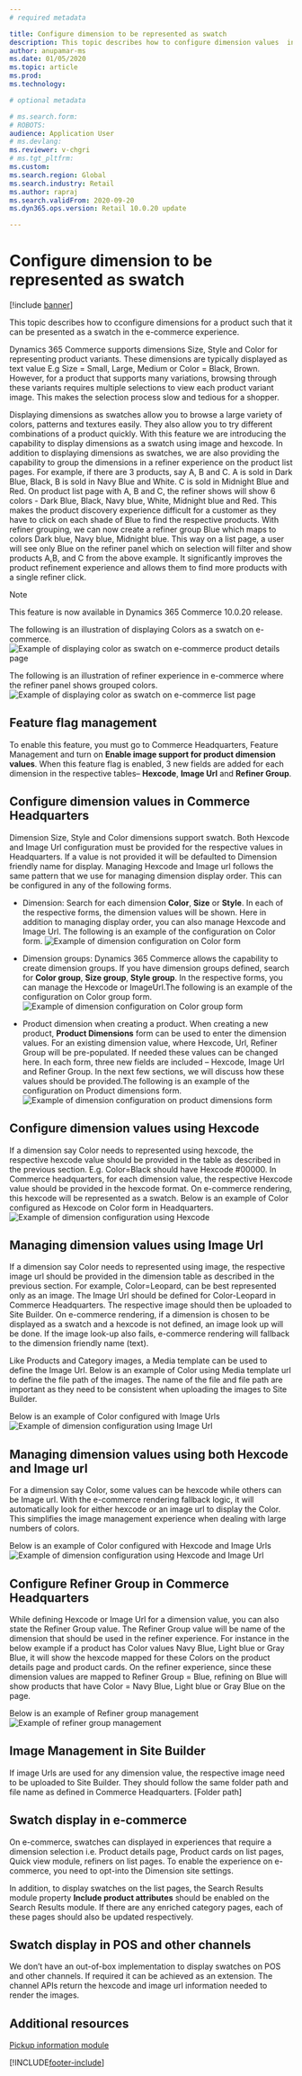 ```yaml
---
# required metadata

title: Configure dimension to be represented as swatch 
description: This topic describes how to configure dimension values  in Commerce headquarters to be represented as a swatch
author: anupamar-ms
ms.date: 01/05/2020
ms.topic: article
ms.prod: 
ms.technology: 

# optional metadata

# ms.search.form: 
# ROBOTS: 
audience: Application User
# ms.devlang: 
ms.reviewer: v-chgri
# ms.tgt_pltfrm: 
ms.custom: 
ms.search.region: Global
ms.search.industry: Retail
ms.author: rapraj
ms.search.validFrom: 2020-09-20
ms.dyn365.ops.version: Retail 10.0.20 update

---
```


# Configure dimension to be represented as swatch 

[!include [banner](../../includes/banner.md)]

This topic describes how to cconfigure dimensions for a product such that it can be presented as a swatch in the e-commerce experience.

Dynamics 365 Commerce supports dimensions Size, Style and Color for representing product variants. These dimensions are typically displayed as text value E.g Size = Small, Large, Medium or Color = Black, Brown. However, for a product that supports many variations, browsing through these variants requires multiple selections to view each product variant image. This makes the selection process slow and tedious for a shopper.

Displaying dimensions as swatches allow you to browse a large variety of colors, patterns and textures easily. They also allow you to try different combinations of a product quickly. With this feature we are introducing the capability to display dimensions as a swatch using image and hexcode. In addition to displaying dimensions as swatches, we are also providing the capability to group the dimensions in a refiner experience on the product list pages.  For example, if there are 3 products, say A, B and C. A is sold in Dark Blue, Black, B is sold in Navy Blue and White. C is sold in Midnight Blue and Red. On product list page with A, B and C, the refiner shows will show 6 colors - Dark Blue, Black, Navy blue, White, Midnight blue and Red. This makes the product discovery experience difficult for a customer as they have to click on each shade of Blue to find the respective products. With refiner grouping, we can now create a refiner group Blue which maps to colors Dark blue, Navy blue, Midnight blue. This way on a list  page,  a user will see only Blue on the refiner panel which on selection will filter and show products A,B, and C from the above example. It significantly improves the product refinement experience and allows them to find more products with a single refiner click. 

> [!NOTE]
> This feature is now available in Dynamics 365 Commerce 10.0.20 release.

The following is an illustration of displaying Colors as a swatch on e-commerce. 
![Example of displaying color as swatch on e-commerce product details page](../dev-itpro/media/.PNG)

The following is an illustration of refiner experience in e-commerce where the refiner panel shows grouped colors. 
![Example of displaying color as swatch on e-commerce list page](../dev-itpro/media/.PNG)

## Feature flag management
To enable this feature, you must go to Commerce Headquarters, Feature Management and turn on  **Enable image support for product dimension values**.   When this feature flag is enabled, 3 new fields are added for each dimension in the respective tables– **Hexcode**, **Image Url** and **Refiner Group**. 

## Configure dimension values in Commerce Headquarters
Dimension Size, Style and Color dimensions support swatch. Both Hexcode and Image Url configuration must be provided for the respective values in Headquarters. If a value is not provided it will be defaulted to Dimension friendly name for display. Managing Hexcode and Image url follows the same pattern that we use for managing dimension display order. This can be configured in any of the following forms. 
- Dimension: Search for each dimension **Color**, **Size** or **Style**. In each of the respective forms, the dimension values will be shown. Here in addition to managing display order, you can also manage Hexcode and Image Url. The following is an example of the configuration on Color form. 
![Example of dimension configuration on Color form](../dev-itpro/media/.PNG)
- Dimension groups: Dynamics 365 Commerce allows the capability to create dimension groups. If you have dimension groups defined, search for **Color group**, **Size group**, **Style group**. In the respective forms, you can manage the Hexcode or ImageUrl.The following is an example of the configuration on Color group form.  ![Example of dimension configuration on Color group form](../dev-itpro/media/.PNG)

- Product dimension when creating a product. When creating a new product,  **Product Dimensions** form can be used to enter the dimension values. For an existing dimension value, where Hexcode, Url, Refiner Group will be pre-populated. If needed these values can be changed here. In each form, three new fields are included – Hexcode, Image Url and  Refiner Group. In the next few sections, we will discuss how these values should be provided.The following is an example of the configuration on Product dimensions form. ![Example of dimension configuration on product dimensions form](../dev-itpro/media/.PNG)

## Configure dimension values using Hexcode
If a dimension say Color needs to represented using hexcode, the respective hexcode value should be provided in the table as described in the previous section. E.g.  Color=Black should have Hexcode #00000. In Commerce headquarters, for each dimension value, the respective Hexcode value should be provided in the hexcode format. On e-commerce rendering, this hexcode will be represented as a swatch. 
Below is an example of Color configured as Hexcode on Color form in Headquarters. 
 ![Example of dimension configuration using Hexcode](../dev-itpro/media/.PNG)

## Managing dimension values using Image Url
If a dimension say Color needs to represented using image, the respective image url should be provided in the dimension table as described in the previous section.  For example, Color=Leopard, can be best represented only as an image. The Image Url should be defined for Color-Leopard in Commerce Headquarters. The respective image should then be uploaded to Site Builder. On e-commerce rendering, if a dimension is chosen to be displayed as a swatch and a hexcode is not defined, an image look up will be done. If the image look-up also fails, e-commerce rendering will fallback to the dimension friendly name (text). 

Like Products and Category images, a Media template can be used to define the Image Url.  Below is an example of Color using Media template url to define the file path of the images. The name of the file and file path are important as they need to be consistent when uploading the images to Site Builder.

Below is an example of Color configured with Image Urls
![Example of dimension configuration using Image Url](../dev-itpro/media/.PNG)

## Managing dimension values using both Hexcode and Image url
For a dimension say Color, some values can be hexcode while others can be Image url. With the e-commerce rendering fallback logic, it will automatically look for either hexcode or an image url to display the Color.  This simplifies the image management experience when dealing with large numbers of colors.

Below is an example of Color configured with Hexcode and Image Urls
![Example of dimension configuration using Hexcode and Image Url](../dev-itpro/media/.PNG)


## Configure Refiner Group in Commerce Headquarters
While defining Hexcode or Image Url for a dimension value, you can also state the Refiner Group value. The Refiner Group value will be name of the dimension that should be used in the refiner experience. For instance in the below example if a product has Color values Navy Blue, Light blue or Gray Blue, it will show the hexcode mapped for these Colors on the product details page and product cards. On the refiner experience, since these dimension values are mapped to Refiner Group = Blue, refining on Blue will show products that have Color = Navy Blue, Light blue or Gray Blue on the page.

Below is an example of Refiner group management
![Example of refiner group management](../dev-itpro/media/.PNG)



## Image Management in Site Builder
If image Urls are used for any dimension value, the respective image need to be uploaded to Site Builder. They should follow the same folder path and file name as defined in Commerce Headquarters. 
[Folder path]

## Swatch display in e-commerce
On e-commerce, swatches can displayed in experiences that require a dimension selection i.e. Product details page, Product cards on list pages, Quick view module, refiners on list pages. To enable the experience on e-commerce, you need to opt-into the Dimension site settings.

In addition, to display swatches on the list pages, the Search Results module property **Include product attributes** should be enabled on the Search Results module. If there are any enriched category pages, each of these pages should also be updated respectively. 


## Swatch display in POS and other channels
We don’t have an out-of-box implementation to display swatches on POS and other channels. If required it can be achieved as an extension. The channel APIs return the hexcode and image url information needed to render the images.


## Additional resources

[Pickup information module](../pickup-info-module.md)


[!INCLUDE[footer-include](../../includes/footer-banner.md)]
